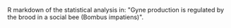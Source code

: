 R markdown of the statistical analysis in: "Gyne production is regulated by the brood in a social bee (Bombus impatiens)".

